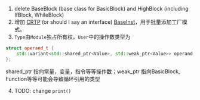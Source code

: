 1. delete BaseBlock (base class for BasicBlock) and HighBlock (including IfBlock, WhileBlock)
2. 增加 [CRTP](https://en.cppreference.com/w/cpp/language/crtp) (or should I say an interface) [BaseInst](../../include/MIR_new/Instruction.h)，用于批量添加工厂模式。
3. `Type`由`Module`独占所有权，`User`中的操作数类型为

```cc
struct operand_t {
    std::variant<std::shared_ptr<Value>, std::weak_ptr<Value>> operand;
};
```
shared_ptr 指向常量，变量，指令等等操作数；weak_ptr 指向BasicBlock, Function等等可能会导致循环引用的类型

4. TODO: change `print()`